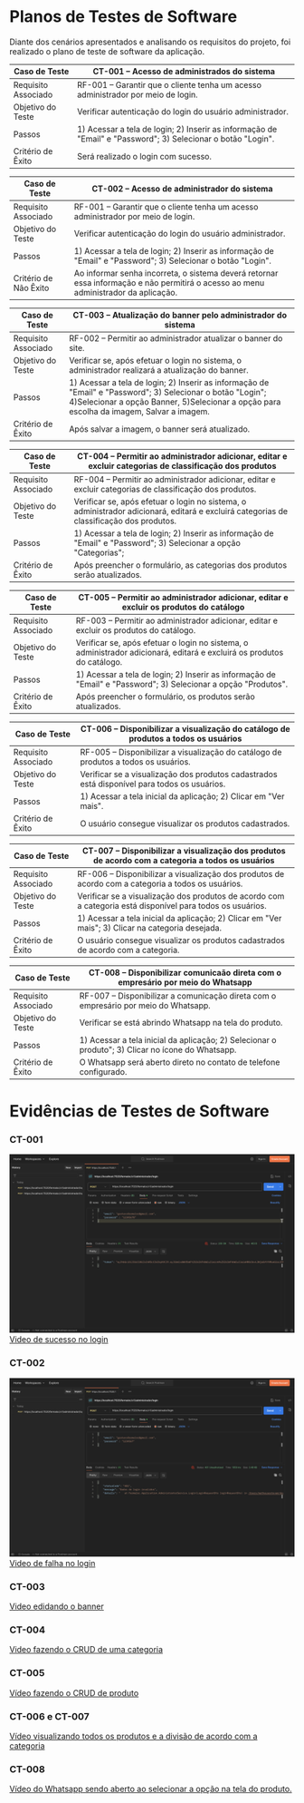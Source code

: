 # Planos de Testes de Software

Diante dos cenários apresentados e analisando os requisitos do projeto, foi realizado o plano de teste de software da aplicação.

| Caso de Teste       | CT-001 – Acesso de administrados do sistema                                                                  |
| ------------------- | ------------------------------------------------------------------------------------------------------------ |
| Requisito Associado | RF-001 – Garantir que o cliente tenha um acesso administrador por meio de login.                             |
| Objetivo do Teste   | Verificar autenticação do login do usuário administrador.                                                    |
| Passos              | 1) Acessar a tela de login; 2) Inserir as informação de "Email" e "Password"; 3) Selecionar o botão "Login". |
| Critério de Êxito   | Será realizado o login com sucesso.                                                                          |

| Caso de Teste         | CT-002 – Acesso de administrador do sistema                                                                                         |
| --------------------- | ----------------------------------------------------------------------------------------------------------------------------------- |
| Requisito Associado   | RF-001 – Garantir que o cliente tenha um acesso administrador por meio de login.                                                    |
| Objetivo do Teste     | Verificar autenticação do login do usuário administrador.                                                                           |
| Passos                | 1) Acessar a tela de login; 2) Inserir as informação de "Email" e "Password"; 3) Selecionar o botão "Login".                        |
| Critério de Não Êxito | Ao informar senha incorreta, o sistema deverá retornar essa informação e não permitirá o acesso ao menu administrador da aplicação. |

| Caso de Teste       | CT-003 – Atualização do banner pelo administrador do sistema                                                                                                                                            |
| ------------------- | ------------------------------------------------------------------------------------------------------------------------------------------------------------------------------------------------------- |
| Requisito Associado | RF-002 – Permitir ao administrador atualizar o banner do site.                                                                                                                                          |
| Objetivo do Teste   | Verificar se, após efetuar o login no sistema, o administrador realizará a atualização do banner.                                                                                                       |
| Passos              | 1) Acessar a tela de login; 2) Inserir as informação de "Email" e "Password"; 3) Selecionar o botão "Login"; 4)Selecionar a opção Banner, 5)Selecionar a opção para escolha da imagem, Salvar a imagem. |
| Critério de Êxito   | Após salvar a imagem, o banner será atualizado.                                                                                                                                                         |

| Caso de Teste       | CT-004 – Permitir ao administrador adicionar, editar e excluir categorias de classificação dos produtos           |
| ------------------- | ----------------------------------------------------------------------------------------------------------------- |
| Requisito Associado | RF-004 – Permitir ao administrador adicionar, editar e excluir categorias de classificação dos produtos.                                                    |
| Objetivo do Teste   | Verificar se, após efetuar o login no sistema, o administrador adicionará, editará e excluirá categorias de classificação dos produtos.                 |
| Passos              | 1) Acessar a tela de login; 2) Inserir as informação de "Email" e "Password"; 3) Selecionar a opção "Categorias"; |
| Critério de Êxito   |  Após preencher o formulário, as categorias dos produtos serão atualizados.                                                                                                                 |

| Caso de Teste       | CT-005 – Permitir ao administrador adicionar, editar e excluir os produtos do catálogo                                                                  |
| ------------------- | ------------------------------------------------------------------------------------------------------------ |
| Requisito Associado | RF-003 – Permitir ao administrador adicionar, editar e excluir os produtos do catálogo.                             |
| Objetivo do Teste   | Verificar se, após efetuar o login no sistema, o administrador adicionará, editará e excluirá os produtos do catálogo.                                                    |
| Passos              | 1) Acessar a tela de login; 2) Inserir as informação de "Email" e "Password"; 3) Selecionar a opção "Produtos". |
| Critério de Êxito   | Após preencher o formulário, os produtos serão atualizados.  

| Caso de Teste       | CT-006 – Disponibilizar a visualização do catálogo de produtos a todos os usuários                                                                 |
| ------------------- | ------------------------------------------------------------------------------------------------------------ |
| Requisito Associado | RF-005 – Disponibilizar a visualização do catálogo de produtos a todos os usuários.                            |
| Objetivo do Teste   | Verificar se a visualização dos produtos cadastrados está disponível para todos os usuários.                                                    |
| Passos              | 1) Acessar a tela inicial da aplicação; 2) Clicar em "Ver mais". |
| Critério de Êxito   | O usuário consegue visualizar os produtos cadastrados.

| Caso de Teste       | CT-007 – Disponibilizar a visualização dos produtos de acordo com a categoria a todos os usuários                                                                 |
| ------------------- | ------------------------------------------------------------------------------------------------------------ |
| Requisito Associado | RF-006 – Disponibilizar a visualização dos produtos de acordo com a categoria a todos os usuários.                            |
| Objetivo do Teste   | Verificar se a visualização dos produtos de acordo com a categoria está disponível para todos os usuários.                                                    |
| Passos              | 1) Acessar a tela inicial da aplicação; 2) Clicar em "Ver mais"; 3) Clicar na categoria desejada.|
| Critério de Êxito   | O usuário consegue visualizar os produtos cadastrados de acordo com a categoria.


| Caso de Teste       | CT-008 – Disponibilizar comunicaão direta com o empresário por meio do Whatsapp                                     |
| ------------------- | ------------------------------------------------------------------------------------------------------------ |
| Requisito Associado | RF-007 – Disponibilizar a comunicação direta com o empresário por meio do Whatsapp.                            |
| Objetivo do Teste   | Verificar se está abrindo Whatsapp na tela do produto.                                                    |
| Passos              | 1) Acessar a tela inicial da aplicação; 2) Selecionar o produto"; 3) Clicar no ícone do Whatsapp.|
| Critério de Êxito   | O Whatsapp será aberto direto no contato de telefone configurado.

# Evidências de Testes de Software

### CT-001
![Imagem do Vídeo](/Imgs/login_sucesso.png)
<a href="https://www.youtube.com/watch?v=-2Pfg8ujfiM" title="Login sucesso">Video de sucesso no login</a>

### CT-002
![Imagem do Vídeo](/Imgs/login_falha.png)
<a href="https://www.youtube.com/watch?v=-FxS9iOVSFA" title="Edição do banner">Video de falha no login</a>

### CT-003
<a href="https://www.youtube.com/watch?v=5M55_UF-Nfw" title="Edição do banner">Video edidando o banner</a>

### CT-004
<a href="https://www.youtube.com/watch?v=7i8PA2yUyEM" title="CRUD categoria">Video fazendo o CRUD de uma categoria</a>

### CT-005
<a href="https://youtu.be/oIGZaIHFJvg" title="CRUD de produtos">Vídeo fazendo o CRUD de produto</a>
### CT-006 e CT-007
<a href="https://youtu.be/lta58_TIcMU" title="Visualização dos Produtos">Vídeo visualizando todos os produtos e a divisão de acordo com a categoria</a>

### CT-008 
<a href="https://youtu.be/yN61Kx0RLzA" tittle="Funcionalidade de contato pelo Whatsapp">Vídeo do Whatsapp sendo aberto ao selecionar a opção na tela do produto.</a>
